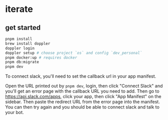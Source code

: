 # iterate

## get started

```bash
pnpm install
brew install doppler
doppler login
doppler setup # choose project `os` and config `dev_personal`
pnpm docker:up # requires docker
pnpm db:migrate
pnpm dev
```

To connect slack, you'll need to set the callback url in your app manifest.

Open the URL printed out by `pnpm dev`, login, then click "Connect Slack" and you'll get an error page with the callback URL you need to add. Then go to https://api.slack.com/apps, click your app, then click "App Manifest" on the sidebar. Then paste the redirect URL from the error page into the manifest. You can then try again and you should be able to connect slack and talk to your bot.